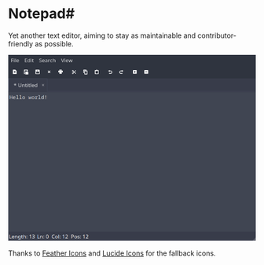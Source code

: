 # Notepad#

Yet another text editor, aiming to stay as maintainable and contributor-friendly as possible.

<p align="center"><img src=".readme/screenshot.png" width="700px"></p>

Thanks to [Feather Icons](https://feathericons.com/) and
[Lucide Icons](https://lucide.dev/) for the fallback icons.
